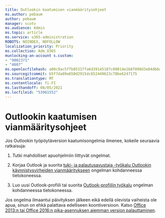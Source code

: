 ```yaml
---
title: Outlookin kaatumisen vianmääritysohjeet
ms.author: pebaum
author: pebaum
manager: scotv
ms.audience: Admin
ms.topic: article
ms.service: o365-administration
ROBOTS: NOINDEX, NOFOLLOW
localization_priority: Priority
ms.collection: Adm_O365
munlocking-an-account s.custom:
- "9002371"
- "4607"
ms.openlocfilehash: a00c9ac5ffb8531ffa6d39145107c09014e2b8f890d3e84db6d60fe74f7d5464
ms.sourcegitcommit: b5f7da89a650d2915dc652449623c78be6247175
ms.translationtype: MT
ms.contentlocale: fi-FI
ms.lasthandoff: 08/05/2021
ms.locfileid: "53961552"
---
```

# <a name="outlook-crash-troubleshooting-steps"></a>Outlookin kaatumisen vianmääritysohjeet

Jos Outlookin työpöytäversion kaatumisongelmia ilmenee, kokeile seuraavia ratkaisuja:

1. Tutki mahdolliset apuohjelmiin liittyvät ongelmat.

2. Korjaa Outlook ja suorita [tuki- ja palautusavustaja -työkalu Outlookin käynnistysvirheiden vianmääritykseen](https://aka.ms/SaRA-OutlookWontStart) ongelman kohdanneessa tietokoneessa.

3. Luo uusi Outlook-profiili tai suorita [Outlook-profiilin työkalu](https://aka.ms/SaRA-OutlookSetupProfile) ongelman kohdanneessa tietokoneessa.

Jos ongelma ilmaantui päivityksen jälkeen eikä edellä olevista vaiheista ole apua, sinun on ehkä palattava edelliseen koontiversioon. Katso [Office 2013:n tai Office 2016:n pika-asennuksen aiemman version palauttaminen](https://support.microsoft.com/help/2770432).
